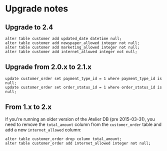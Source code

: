 # Upgrade notes

## Upgrade to 2.4
```
alter table customer add updated_date datetime null;
alter table customer add newspaper_allowed integer not null;
alter table customer add marketing_allowed integer not null;
alter table customer add internet_allowed integer not null;
```

## Upgrade from 2.0.x to 2.1.x
```
update customer_order set payment_type_id = 1 where payment_type_id is null;
update customer_order set order_status_id = 1 where order_status_id is null;
```

## From 1.x to 2.x
If you're running an older version of the Atelier DB (pre 2015-03-31),
you need to remove the `total_amount` column from the `customer_order`
table and add a new `internet_allowed` column:

```
alter table customer_order drop column total_amount;
alter table customer_order add internet_allowed integer not null;
```

